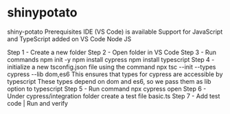 # shinypotato
shiny-potato
Prerequisites
IDE (VS Code) is available
Support for JavaScript and TypeScript added on VS Code
Node JS

Step 1 - Create a new folder
Step 2 - Open folder in VS Code
Step 3 - Run commands 
npm init -y
npm install cypress
npm install typescript
Step 4 - initialize a new tsconfig.json file using the command
npx tsc --init --types cypress --lib dom,es6
This ensures that types for cypress are accessible by typescript
These types depend on dom and es6, so we pass them as lib option to typescript
Step 5 - Run command
npx cypress open
Step 6 - Under cypress/integration folder create a test file basic.ts
Step 7 - Add test code | Run and verify
